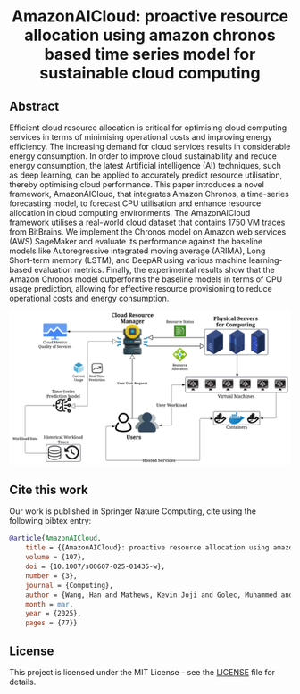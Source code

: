<h1 align="center">AmazonAICloud: proactive resource allocation using amazon chronos based time series model for sustainable cloud computing</h1>

## Abstract
Efficient cloud resource allocation is critical for optimising cloud computing services in terms of minimising operational costs and improving energy efficiency. The increasing demand for cloud services results in considerable energy consumption. In order to improve cloud sustainability and reduce energy consumption, the latest Artificial intelligence (AI) techniques, such as deep learning, can be applied to accurately predict resource utilisation, thereby optimising cloud performance. This paper introduces a novel framework, AmazonAICloud, that integrates Amazon Chronos, a time-series forecasting model, to forecast CPU utilisation and enhance resource allocation in cloud computing environments. The AmazonAICloud framework utilises a real-world cloud dataset that contains 1750 VM traces from BitBrains. We implement the Chronos model on Amazon web services (AWS) SageMaker and evaluate its performance against the baseline models like Autoregressive integrated moving average (ARIMA), Long Short-term memory (LSTM), and DeepAR using various machine learning-based evaluation metrics. Finally, the experimental results show that the Amazon Chronos model outperforms the baseline models in terms of CPU usage prediction, allowing for effective resource provisioning to reduce operational costs and energy consumption.

<div align="center">
    <img src="AmazonAICloud.png" alt="AmazonAICloud" width="600">
</div>

## Cite this work
Our work is published in Springer Nature Computing, cite using the following bibtex entry:
```bibtex
@article{AmazonAICloud,
	title = {{AmazonAICloud}: proactive resource allocation using amazon chronos based time series model for sustainable cloud computing},
	volume = {107},
	doi = {10.1007/s00607-025-01435-w},
	number = {3},
	journal = {Computing},
	author = {Wang, Han and Mathews, Kevin Joji and Golec, Muhammed and Gill, Sukhpal Singh and Uhlig, Steve},
	month = mar,
	year = {2025},
	pages = {77}}
```
## License
This project is licensed under the MIT License - see the [LICENSE](LICENSE.txt) file for details.

